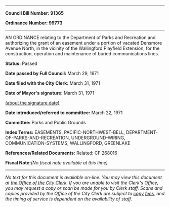 

********

**Council Bill Number: 91365**
   
**Ordinance Number: 99773**
********

 AN ORDINANCE relating to the Department of Parks and Recreation and authorizing the grant of an easement under a portion of vacated Densmore Avenue North, in the vicinity of the Wallingford Playfield Extension, for the construction, operation and maintenance of buried communications lines.

**Status:** Passed
   
**Date passed by Full Council:** March 29, 1971
   
**Date filed with the City Clerk:** March 31, 1971
   
**Date of Mayor's signature:** March 31, 1971
   
[(about the signature date)](/~public/approvaldate.htm)
   
   
   
**Date introduced/referred to committee:** March 22, 1971
   
**Committee:** Parks and Public Grounds
   
   
**Index Terms:** EASEMENTS, PACIFIC-NORTHWEST-BELL, DEPARTMENT-OF-PARKS-AND-RECREATION, UNDERGROUND-WIRING, COMMUNICATION-SYSTEMS, WALLINGFORD, GREENLAKE

**References/Related Documents:** Related: CF 268016

**Fiscal Note:**_(No fiscal note available at this time)_
********

_No text for this document is available on-line. You may view this document at [the Office of the City Clerk](http://www.seattle.gov/leg/clerk/contactUs.htm). If you are unable to visit the Clerk's Office, you may request a copy or scan be made for you by Clerk staff. Scans and copies provided by the Office of the City Clerk are subject to [copy fees](http://clerk.seattle.gov/~public/clerkfees.htm), and the timing of service is dependent on the availability of staff._

